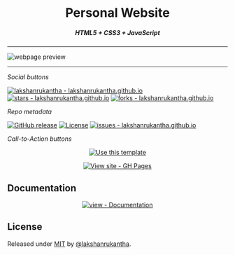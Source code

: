 <p align="center">

  <h1 align="center">Personal Website</h1>
  <h5 align="center">HTML5 + CSS3 + JavaScript</h5>
  <hr/>
  <img src="https://camo.githubusercontent.com/1dd24bdbbd6ce998b4a458c0b5e544e2026c4ef86fab8cf3d02e267a2a487a22/68747470733a2f2f6c616b7368616e72756b616e7468612e6769746875622e696f2f696d672f776562736974655f707265766965772e706e67" alt="webpage preview"/>
  <hr/>
  
<p align="center">

_Social buttons_

[![lakshanrukantha - lakshanrukantha.github.io](https://img.shields.io/static/v1?label=lakshanrukantha&message=lakshanrukantha.github.io&color=blue&logo=github)](https://github.com/lakshanrukantha/lakshanrukantha.github.io "Go to GitHub repo")
[![stars - lakshanrukantha.github.io](https://img.shields.io/github/stars/lakshanrukantha/lakshanrukantha.github.io?style=social)](https://github.com/lakshanrukantha/lakshanrukantha.github.io)
[![forks - lakshanrukantha.github.io](https://img.shields.io/github/forks/lakshanrukantha/lakshanrukantha.github.io?style=social)](https://github.com/lakshanrukantha/lakshanrukantha.github.io)


_Repo metadata_


[![GitHub release](https://img.shields.io/github/release/lakshanrukantha/lakshanrukantha.github.io?include_prereleases=&sort=semver&color=blue)](https://github.com/lakshanrukantha/lakshanrukantha.github.io/releases/)
[![License](https://img.shields.io/badge/License-MIT-blue)](#license)
[![issues - lakshanrukantha.github.io](https://img.shields.io/github/issues/lakshanrukantha/lakshanrukantha.github.io)](https://github.com/lakshanrukantha/lakshanrukantha.github.io/issues)

_Call-to-Action buttons_

<div align="center">

[![Use this template](https://img.shields.io/badge/Generate-Use_this_template-2ea44f?style=for-the-badge)](https://github.com/lakshanrukantha/lakshanrukantha.github.io/generate)

[![View site - GH Pages](https://img.shields.io/badge/View_site-GH_Pages-2ea44f?style=for-the-badge)](https://lakshanrukantha.github.io)

</div>

## Documentation

<div align="center">

[![view - Documentation](https://img.shields.io/badge/view-Documentation-blue?style=for-the-badge)](/docs/ "Go to project documentation")

</div>


## License

Released under [MIT](/LICENSE) by [@lakshanrukantha](https://github.com/lakshanrukantha).
